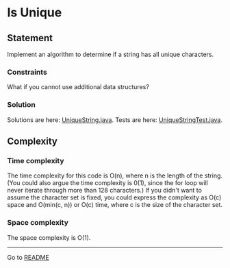 # Is Unique

## Statement

Implement an algorithm to determine if a string has all unique characters.

### Constraints

What if you cannot use additional data structures?

### Solution

Solutions are here: 
[UniqueString.java](../../../src/main/java/com/github/akarazhev/challenge/interview/arraysandstrings/UniqueString.java 
"UniqueString.java").
Tests are here: 
[UniqueStringTest.java](../../../src/test/java/com/github/akarazhev/challenge/interview/arraysandstrings/UniqueStringTest.java 
"UniqueStringTest.java").

## Complexity

### Time complexity

The time complexity for this code is O(n), where n is the length of the string. (You could also argue the time complexity 
is 0(1), since the for loop will never iterate through more than 128 characters.) If you didn't want to assume 
the character set is fixed, you could express the complexity as O(c) space and O(min(c, n)) or O(c) time, where c is 
the size of the character set.

### Space complexity

The space complexity is O(1).

<hr>

Go to [README](../../../README.md "README.me")